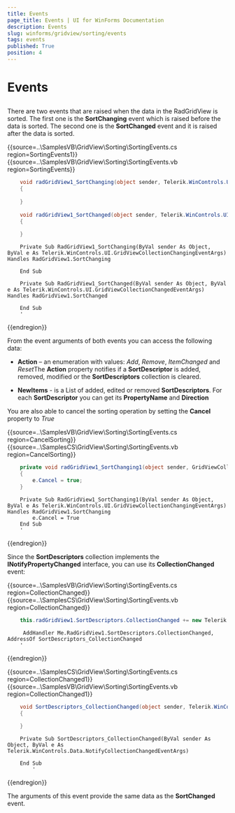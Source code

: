 ```yaml
---
title: Events
page_title: Events | UI for WinForms Documentation
description: Events
slug: winforms/gridview/sorting/events
tags: events
published: True
position: 4
---
```


# Events



## 

There are two events that are raised when the data in the RadGridView is sorted. The first one is the __SortChanging__ event which is raised before the data is sorted. The second one is the __SortChanged__ event and it is raised after the data is sorted.

{{source=..\SamplesVB\GridView\Sorting\SortingEvents.cs region=SortingEvents1}} 
{{source=..\SamplesVB\GridView\Sorting\SortingEvents.vb region=SortingEvents}} 

````C#
    void radGridView1_SortChanging(object sender, Telerik.WinControls.UI.GridViewCollectionChangingEventArgs e)
    {
    
    }
    
    void radGridView1_SortChanged(object sender, Telerik.WinControls.UI.GridViewCollectionChangedEventArgs e)
    {
    
    }
````
````VB.NET
    Private Sub RadGridView1_SortChanging(ByVal sender As Object, ByVal e As Telerik.WinControls.UI.GridViewCollectionChangingEventArgs) Handles RadGridView1.SortChanging
    
    End Sub
    
    Private Sub RadGridView1_SortChanged(ByVal sender As Object, ByVal e As Telerik.WinControls.UI.GridViewCollectionChangedEventArgs) Handles RadGridView1.SortChanged
    
    End Sub
    '
````

{{endregion}}

From the event arguments of both events you can access the following data:

* __Action__ – an enumeration with values: *Add*, *Remove*, *ItemChanged* and *Reset*The __Action__ property notifies if a __SortDescriptor__ is added, removed, modified or the __SortDescriptors__ collection is cleared.

* __NewItems__ - is a List of added, edited or removed __SortDescriptors__. For each __SortDescriptor__ you can get its __PropertyName__ and __Direction__

You are also able to cancel the sorting operation by setting the __Cancel__ property to *True*
 
{{source=..\SamplesVB\GridView\Sorting\SortingEvents.cs region=CancelSorting}} 
{{source=..\SamplesCS\GridView\Sorting\SortingEvents.vb region=CancelSorting}} 
````C#
    private void radGridView1_SortChanging1(object sender, GridViewCollectionChangingEventArgs e)
    {
        e.Cancel = true;
    }
````
````VB.NET
    Private Sub RadGridView1_SortChanging1(ByVal sender As Object, ByVal e As Telerik.WinControls.UI.GridViewCollectionChangingEventArgs) Handles RadGridView1.SortChanging
        e.Cancel = True
    End Sub
    '
````

{{endregion}} 

Since the __SortDescriptors__ collection implements the __INotifyPropertyChanged__ interface, you can use its __CollectionChanged__ event:

{{source=..\SamplesVB\GridView\Sorting\SortingEvents.cs region=CollectionChanged}} 
{{source=..\SamplesCS\GridView\Sorting\SortingEvents.vb region=CollectionChanged}} 
````C#
    this.radGridView1.SortDescriptors.CollectionChanged += new Telerik.WinControls.Data.NotifyCollectionChangedEventHandler(SortDescriptors_CollectionChanged);
````
````VB.NET
     AddHandler Me.RadGridView1.SortDescriptors.CollectionChanged, AddressOf SortDescriptors_CollectionChanged
    '
````

{{endregion}} 

{{source=..\SamplesCS\GridView\Sorting\SortingEvents.cs region=CollectionChanged1}} 
{{source=..\SamplesVB\GridView\Sorting\SortingEvents.vb region=CollectionChanged1}} 

````C#
    void SortDescriptors_CollectionChanged(object sender, Telerik.WinControls.Data.NotifyCollectionChangedEventArgs e)
    {
        
    }
````
````VB.NET
    Private Sub SortDescriptors_CollectionChanged(ByVal sender As Object, ByVal e As Telerik.WinControls.Data.NotifyCollectionChangedEventArgs)
    
    End Sub
        '
````

{{endregion}} 

The arguments of this event provide the same data as the __SortChanged__ event.
